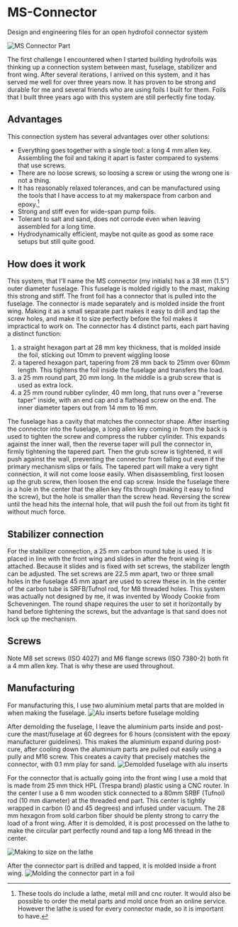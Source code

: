 # MS-Connector
Design and engineering files for an open hydrofoil connector system


![MS Connector Part](./MS-Connector.png "MS Connector Part")

The first challenge I encountered when I started building hydrofoils was thinking up a connection system between mast, fuselage, stabilizer and front wing. After several iterations, I arrived on this system, and it has served me well for over three years now. It has proven to be strong and durable for me and several friends who are using foils I built for them. Foils that I built three years ago with this system are still perfectly fine today.

## Advantages
This connection system has several advantages over other solutions:
- Everything goes together with a single tool: a long 4 mm allen key. Assembling the foil and taking it apart is faster compared to systems that use screws.
- There are no loose screws, so loosing a screw or using the wrong one is not a thing.
- It has reasonably relaxed tolerances, and can be manufactured using the tools that I have access to at my makerspace from carbon and epoxy.[^1]
- Strong and stiff even for wide-span pump foils.
- Tolerant to salt and sand, does not corrode even when leaving assembled for a long time.
- Hydrodynamically efficient, maybe not quite as good as some race setups but still quite good.
[^1]: These tools do include a lathe, metal mill and cnc router. It would also be possible to order the metal parts and mold once from an online service. However the lathe is used for every connector made, so it is important to have.

## How does it work
This system, that I'll name the MS connector (my initials) has a 38 mm (1.5") outer diameter fuselage. This fuselage is molded rigidly to the mast, making this strong and stiff. The front foil has a connector that is pulled into the fuselage. The connector is made separately and is molded inside the front wing. Making it as a small separate part makes it easy to drill and tap the screw holes, and make it to size perfectly before the foil makes it impractical to work on.
The connector has 4 distinct parts, each part having a distinct function:
1) a straight hexagon part at 28 mm key thickness, that is molded inside the foil, sticking out 10mm to prevent wiggling loose
2) a tapered hexagon part, tapering from 28 mm back to 25mm over 60mm length. This tightens the foil inside the fuselage and transfers the load.
3) a 25 mm round part, 20 mm long. In the middle is a grub screw that is used as extra lock.
4) a 25 mm round rubber cylinder, 40 mm long, that runs over a "reverse taper" inside, with an end cap and a flathead screw on the end. The inner diameter tapers out from 14 mm to 16 mm.

The fuselage has a cavity that matches the connector shape. After inserting the connector into the fuselage, a long allen key coming in from the back is used to tighten the screw and compress the rubber cylinder. This expands against the inner wall, then the reverse taper will pull the connector in, firmly tightening the tapered part. Then the grub screw is tightened, it will push against the wall, preventing the connector from falling out even if the primary mechanism slips or fails.
The tapered part will make a very tight connection, it will not come loose easily. When disassembling, first loosen up the grub screw, then loosen the end cap screw. Inside the fuselage there is a hole in the center that the allen key fits through (making it easy to find the screw), but the hole is smaller than the screw head. Reversing the screw until the head hits the internal hole, that will push the foil out from its tight fit without much force.

## Stabilizer connection
For the stabilizer connection, a 25 mm carbon round tube is used. It is placed in line with the front wing and slides in after the front wing is attached. Because it slides and is fixed with set screws, the stabilizer length can be adjusted. The set screws are 22.5 mm apart, two or three small holes in the fuselage 45 mm apart are used to screw these in. In the center of the carbon tube is SRFB/Tufnol rod, for M8 threaded holes. This system was actually not designed by me, it was invented by Woody Cookie from Scheveningen. The round shape requires the user to set it horizontally by hand before tightening the screws, but the advantage is that sand does not lock up the mechanism.

## Screws
Note M8 set screws (ISO 4027) and M6 flange screws (ISO 7380-2) both fit a 4 mm allen key. That is why these are used throughout.

## Manufacturing
For manufacturing this, I use two aluminium metal parts that are molded in when making the fuselage. 
![Alu inserts before fuselage molding](./20231029_170645762_iOS.jpg)

After demolding the fuselage, I leave the aluminium parts inside and post-cure the mast/fuselage at 60 degrees for 6 hours (consistent with the epoxy manufacturer guidelines). This makes the aluminium expand during post-cure, after cooling down the aluminium parts are pulled out easily using a pully and M16 screw. This creates a cavity that precisely matches the connector, with 0.1 mm play for sand.
![Demolded fuselage with alu inserts](./20231104_155041381_iOS.jpg)

For the connector that is actually going into the front wing I use a mold that is made from 25 mm thick HPL (Trespa brand) plastic using a CNC router. In the center I use a 6 mm wooden stick connected to a 80mm SRBF (Tufnol) rod (10 mm diameter) at the threaded end part. This center is tightly wrapped in carbon (0 and 45 degrees) and infused under vacuum. The 28 mm hexagon from sold carbon fiber should be plenty strong to carry the load of a front wing. After it is demolded, it is post processed on the lathe to make the circular part perfectly round and tap a long M6 thread in the center.

![Making to size on the lathe](./20240510_112002059_iOS.jpg)

After the connector part is drilled and tapped, it is molded inside a front wing.
![Molding the connector part in a foil](./20240513_113111000_iOS.jpg)

